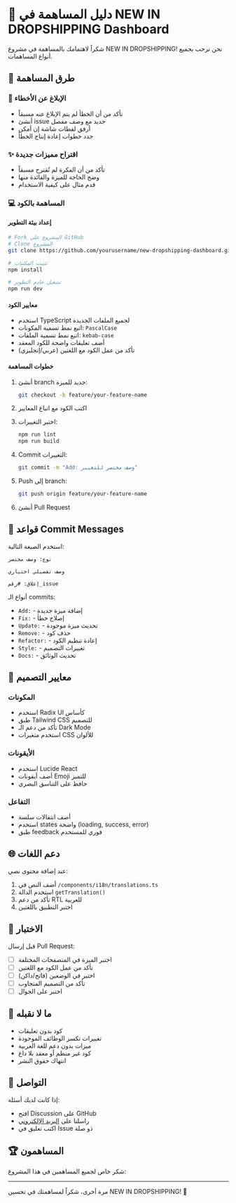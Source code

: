# 🤝 دليل المساهمة في NEW IN DROPSHIPPING Dashboard

شكراً لاهتمامك بالمساهمة في مشروع NEW IN DROPSHIPPING! نحن نرحب بجميع أنواع المساهمات.

## 🚀 **طرق المساهمة**

### 🐛 **الإبلاغ عن الأخطاء**
- تأكد من أن الخطأ لم يتم الإبلاغ عنه مسبقاً
- أنشئ issue جديد مع وصف مفصل
- أرفق لقطات شاشة إن أمكن
- حدد خطوات إعادة إنتاج الخطأ

### ✨ **اقتراح مميزات جديدة**
- تأكد من أن الفكرة لم تُقترح مسبقاً
- وضح الحاجة للميزة والفائدة منها
- قدم مثال على كيفية الاستخدام

### 💻 **المساهمة بالكود**

#### إعداد بيئة التطوير
```bash
# Fork المشروع على GitHub
# Clone المشروع
git clone https://github.com/yourusername/new-dropshipping-dashboard.git

# تثبيت المكتبات
npm install

# تشغيل خادم التطوير
npm run dev
```

#### معايير الكود
- استخدم TypeScript لجميع الملفات الجديدة
- اتبع نمط تسمية المكونات: `PascalCase`
- اتبع نمط تسمية الملفات: `kebab-case`
- أضف تعليقات واضحة للكود المعقد
- تأكد من عمل الكود مع اللغتين (عربي/إنجليزي)

#### خطوات المساهمة
1. أنشئ branch جديد للميزة:
   ```bash
   git checkout -b feature/your-feature-name
   ```

2. اكتب الكود مع اتباع المعايير

3. اختبر التغييرات:
   ```bash
   npm run lint
   npm run build
   ```

4. Commit التغييرات:
   ```bash
   git commit -m "Add: وصف مختصر للتغيير"
   ```

5. Push إلى branch:
   ```bash
   git push origin feature/your-feature-name
   ```

6. أنشئ Pull Request

## 📝 **قواعد Commit Messages**

استخدم الصيغة التالية:
```
نوع: وصف مختصر

وصف تفصيلي اختياري

إغلاق: #رقم_issue
```

أنواع الـ commits:
- `Add:` - إضافة ميزة جديدة
- `Fix:` - إصلاح خطأ
- `Update:` - تحديث ميزة موجودة
- `Remove:` - حذف كود
- `Refactor:` - إعادة تنظيم الكود
- `Style:` - تغييرات التصميم
- `Docs:` - تحديث الوثائق

## 🎨 **معايير التصميم**

### المكونات
- استخدم Radix UI كأساس
- طبق Tailwind CSS للتصميم
- تأكد من دعم الـ Dark Mode
- استخدم متغيرات CSS للألوان

### الأيقونات
- استخدم Lucide React
- أضف أيقونات Emoji للتميز
- حافظ على التناسق البصري

### التفاعل
- أضف انتقالات سلسة
- استخدم states واضحة (loading, success, error)
- طبق feedback فوري للمستخدم

## 🌐 **دعم اللغات**

عند إضافة محتوى نصي:
1. أضف النص في `/components/i18n/translations.ts`
2. استخدم الدالة `getTranslation()`
3. تأكد من دعم RTL للعربية
4. اختبر التطبيق باللغتين

## 🧪 **الاختبار**

قبل إرسال Pull Request:
- [ ] اختبر الميزة في المتصفحات المختلفة
- [ ] تأكد من عمل الكود مع اللغتين
- [ ] اختبر في الوضعين (فاتح/داكن)
- [ ] تأكد من التصميم المتجاوب
- [ ] اختبر على الجوال

## 🚫 **ما لا نقبله**

- كود بدون تعليقات
- تغييرات تكسر الوظائف الموجودة
- ميزات بدون دعم للغة العربية
- كود غير منظم أو معقد بلا داع
- انتهاك حقوق النشر

## 💬 **التواصل**

إذا كانت لديك أسئلة:
- افتح Discussion على GitHub
- راسلنا على [البريد الإلكتروني](mailto:your-email@example.com)
- اكتب تعليق في Issue ذو صلة

## 🏆 **المساهمون**

شكر خاص لجميع المساهمين في هذا المشروع:

<!-- سيتم تحديث هذا القسم تلقائياً -->

---

مرة أخرى، شكراً لمساهمتك في تحسين NEW IN DROPSHIPPING! 🚀